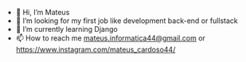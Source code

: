 - 👋 Hi, I’m Mateus
- 👀 I’m looking for my first job like development back-end or fullstack
- 🌱 I’m currently learning Django
- 📫 How to reach me mateus.informatica44@gmail.com or https://www.instagram.com/mateus_cardoso44/ 

<!---
raiizoor/raiizoor is a ✨ special ✨ repository because its `README.md` (this file) appears on your GitHub profile.
You can click the Preview link to take a look at your changes.
--->
